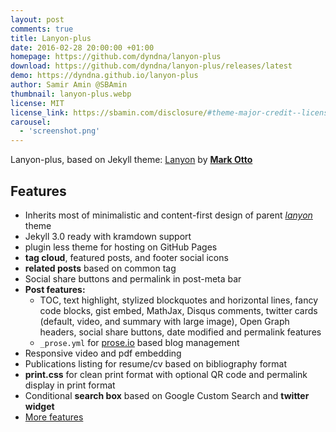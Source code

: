 ```yaml
---
layout: post
comments: true
title: Lanyon-plus
date: 2016-02-28 20:00:00 +01:00
homepage: https://github.com/dyndna/lanyon-plus
download: https://github.com/dyndna/lanyon-plus/releases/latest
demo: https://dyndna.github.io/lanyon-plus
author: Samir Amin @SBAmin
thumbnail: lanyon-plus.webp
license: MIT
license_link: https://sbamin.com/disclosure/#theme-major-credit--license
carousel:
  - 'screenshot.png'
---
```


Lanyon-plus, based on Jekyll theme: [Lanyon](https://lanyon.getpoole.com) by [**Mark Otto**](https://github.com/mdo)

## Features

* Inherits most of minimalistic and content-first design of parent [*lanyon*](https://lanyon.getpoole.com) theme
* Jekyll 3.0 ready with kramdown support
* plugin less theme for hosting on GitHub Pages
* **tag cloud**, featured posts, and footer social icons
* **related posts** based on common tag
* Social share buttons and permalink in post-meta bar
* **Post features:**
  * TOC, text highlight, stylized blockquotes and horizontal lines, fancy code blocks, gist embed, MathJax, Disqus comments, twitter cards (default, video, and summary with large image), Open Graph headers, social share buttons, date modified and permalink features
  * `_prose.yml` for [prose.io](https://prose.io) based blog management
* Responsive video and pdf embedding
* Publications listing for resume/cv based on bibliography format
* **print.css** for clean print format with optional QR code and permalink display in print format
* Conditional **search box** based on Google Custom Search and **twitter widget**
* [More features](https://sbamin.com/disclosure#i-classfa-fa-thumbs-o-up-credits-for-site-featuresi)
